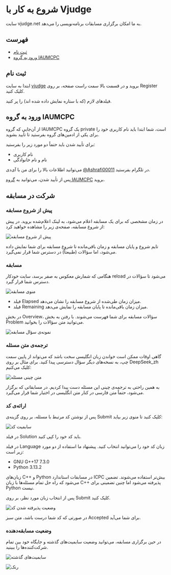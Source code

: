 # شروع به کار با Vjudge

سایت vjudge.net به ما امکان برگزاری مسابقات برنامه‌نویسی را می‌دهد.

## فهرست

- [ثبت نام](#ثبت-نام)
- [ورود به گروه IAUMCPC](#ورود-به-گروه-iaumcpc)


## ثبت نام

ابتدا به سایت [vjudge](https://vjudge.net/) بروید و در قسمت بالا سمت راست صفحه، بر روی Register کلیک کنید.

فیلدهای لازم (که با ستاره نمایش داده شده اند) را پر کنید.

## ورود به گروه IAUMCPC

از آن‌جایی که گروه IAUMCPC یک گروه private است، شما ابتدا باید نام کاربری خود را برای یکی از ادمین‌های گروه بفرستید تا تأیید بشوید.

برای تأیید شدن باید حتماً دو مورد زیر را بفرستید:

- نام کاربری
- نام و نام خانوادگی

می‌توانید اطلاعات بالا را برای من با آی‌دی [‎@Ashrafi00011](https://t.me/Ashrafi00011) در تلگرام بفرستید.

پس از تأیید شدن، می‌توانید به [گروه IAUMCPC](https://vjudge.net/group/iaumcpc) بروید.

## شرکت در مسابقه

### پیش از شروع مسابقه

در زمان مشخصی که برای یک مسابقه اعلام می‌شود، به لینک اعلام‌شده بروید. در پیش از شروع مسابقه، صفحه‌ی زیر را مشاهده خواهید کرد:

![پیش از شروع مسابقه](./sources/before_contest.png)

تایم شروع و پایان مسابقه و زمان باقی‌مانده تا شروع مسابقه برای شما نمایش داده می‌شود، اما سؤالات (طبیعتاً) در دسترس شما قرار نمی‌گیرد.

### مسابقه

هنگامی که شمارش معکوس به صفر برسد، سایت خودکار reload می‌شود تا سؤالات در دسترس شما قرار گیرد.

![منوی مسابقه](./sources/contest_running.png)

- فیلد Elapsed میزان زمان طی‌شده از شروع مسابقه را نشان می‌دهد.
- فیلد Remaining میزان زمان باقی‌مانده تا پایان مسابقه را نمایش می‌دهد.

در بخش Overview، سؤالات مسابقه برای شما فهرست می‌شوند. با رفتن به بخش Problem می‌توانید متن سؤالات را بخوانید.

![نمونه‌ی سؤال مسابقه](./sources/contest_problem.png)

### ترجمه‌ی متن مسئله

گاهی اوقات ممکن است خواندن زبان انگلیسی سخت باشد که می‌تواند از پایین سمت چپ، به نسخه‌های دیگر سؤال دسترسی پیدا کنید. برای مثال بر روی DeepSeek_zh کلیک می‌کنیم:

![متن چینی مسئله](./sources/contest_problem_zh.png)

به همین راحتی به ترجمه‌ی چینی این مسئله دست پیدا کردیم. در مسابقاتی که برگزار می‌شود، حتماً متن فارسی در کنار متن انگلیسی در اختیار شما قرار می‌گیرد.

### ارائه‌ی کد

پس از نوشتن کد مرتبط با مسئله، بر روی گزینه‌ی Submit کلیک کنید تا منوی زیر بیاید:

![سابمیت کد](./sources/problem_submit.png)

در فیلد Solution باید کد خود را کپی کنید.

در فیلد Language زبان کد خود را می‌توانید انتخاب کنید. پیشنهاد ما استفاده از دو مورد زیر است:

- GNU G++17 7.3.0
- Python 3.13.2

زبان‌های C++‎ و Python در مسابقات استاندارد ICPC بیش‌تر استفاده می‌شوند. تضمین می‌شود که راه حل تمام مسئله‌ها با زبان C++‎ پذیرفته می‌شود اما چنین تضمینی برای Python نیست.

پس از انتخاب زبان مورد نظر، بر روی Submit کلیک کنید.

![وضعیت پذیرفته شدن کد](./sources/judge_result.png)

در صورتی که کد شما درست باشد، متن سبز Accepted برای شما می‌آید.

### وضعیت مسابقه‌دهنده

در حین برگزاری مسابقه، می‌توانید وضعیت سابمیت‌های گذشته و جایگاه خود بین تمام شرکت‌کننده‌ها را ببینید.

![سابمیت‌های گذشته](./sources/submit_history.png)

![رنک](./sources/ranking.png)